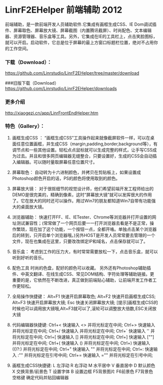 # LinrF2EHelper 前端辅助 2012

前端辅助，是一款前端开发人员辅助软件.它集成有画框生成CSS、IE Dom调试插件、屏幕取色、屏幕放大镜、屏幕截图（内置腾讯截屏）、时尚配色、文本编辑器、资源管理器、音乐盒等工具。另外，它集成在IE的工具栏上，点击笑脸图标，就可以开启。启动软件，它总是位于屏幕的最上方窗口标题栏位置，绝对不占用你的工作空间。 

### 下载（Download）：
https://github.com/Linrstudio/LinrF2EHelper/tree/master/download

###旧版下载（Download）
https://github.com/Linrstudio/LinrF2EHelper/downloads

### 更多介绍
http://xiaogezi.cn/app/LinrFrontEndHelper.htm

### 特色（Gallery）：
	 
1. 画框生成CSS ：
“画框生成CSS”工具操作起来就像截屏软件一样，可以在桌面任意位置画框，并生成CSS（margin,padding,border,background等），有调节点和一些其他设置。轻松点点鼠标就可以生成完整的样式，让手写CSS成为过去。并且和很多网页编辑器无缝整合，只要设置好，生成的CSS会自动插入编辑器。可以随时量取屏幕任意位置尺寸。  
 
2. 屏幕取色：
自动转为十六进制颜色，并拷贝在剪贴板上，如果设置成Photoshop颜色开启的话，PS的颜色将使用取到的颜色。  
3. 屏幕放大镜：
对于很抠细节的视觉设计师，他们希望前端开发工程师给出的DEMO是很完美的，精确到像素，这时“屏幕放大镜”就可以发挥很大的作用了。它在放大的同时还可以操作。用过Win7的朋友都知道Win7自带有功能强大的桌面放大镜。  
4. 浏览器辅助：
快速打开FF、IE、IETester、Chrome等浏览器并打开设置的网址测试兼容性；(常常做了一个网页后要一一打开浏览器去看是不是正常，操作繁琐，现在加了这个功能，一个按钮一点，全都开咯。单独点击某个浏览器后的转到，只开启单个浏览器哦。)另外HOST是开发人员常常要去管理的一个文件，现在也集成在这里，只要改改绑定IP和域名，点击保存就可以了。  
5. 音乐盒：
考虑到工作的压力大，有时常常需要放松一下，点击音乐盒，就可以听到好听的音乐。  
6. 配色工具
时尚的色盘，配好的颜色可以收藏。  另外还有Photoshop辅助插件、中英文翻译、在线生成CSS、常见DOM结构、字符处理等辅助链接。更重要的是，它依然在不断改进，真正做到前端贴心辅助，让前端开发工作者工作更轻松。 
 
1. 全局操作快捷键：
Alt+F1 快速开启屏幕取色; Alt+F2 快速开启画框生成CSS; Alt+F3 快速开启屏幕放大镜; Esc 快速关闭屏幕放大镜; [提示]画框生成CSS的时候也可以调用放大镜哦,Alt+F3就可以了,滚轮可以调整放大倍数,ESC关闭放大镜 
2. 代码编辑器快捷键:
Ctrl+< 快速输入 <> 并将光标定在中间;
Ctrl+> 快速输入 并将光标定在中间;
Ctrl+/ 快速输入  并将光标定在中间;
Ctrl+` 快速输入 '' 并将光标定在中间;
Ctrl+[ 快速输入 [] 并将光标定在中间;
Ctrl+] 快速输入 [""] 并将光标定在中间;
Ctrl+( 快速输入 () 并将光标定在中间;
Ctrl+) 快速输入 (()?:) 并将光标定在中间;
Ctrl+" 快速输入 "" 并将光标定在中间;
Ctrl+: 快速输入 :"" 并将光标定在引号中间;
Ctrl+= 快速输入 ="" 并将光标定在引号中间;

3. 画框生成CSS快捷键:
L 左浮动
R 右浮动
M 水平居中
V 垂直居中
D 默认颜色
X 交换背景/前景色
T 设置字体
B 设置边框
F5背景图片
F6前景色
F7背景色
空格键 确定代码并贴回编辑器
